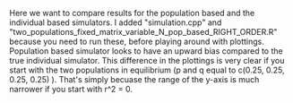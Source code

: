 Here we want to compare results for the population based and the individual based simulators.
I added "simulation.cpp" and "two_populations_fixed_matrix_variable_N_pop_based_RIGHT_ORDER.R" because you need to run these, before playing around with plottings.
Population based simulator looks to have an upward bias compared to the true individual simulator.
This difference in the plottings is very clear if you start with the two populations in equilibrium (p and q equal to c(0.25, 0.25, 0.25, 0.25) ).
That's simply becuase the range of the y-axis is much narrower if you start with r^2 = 0.
